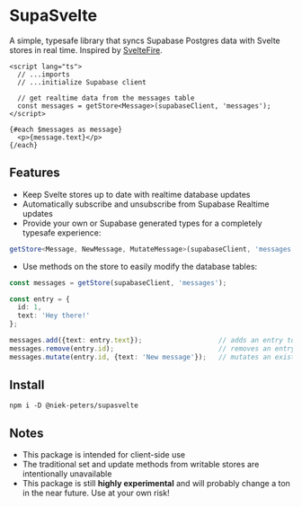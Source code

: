# SupaSvelte

A simple, typesafe library that syncs Supabase Postgres data with Svelte stores in real time. Inspired by [SvelteFire](https://github.com/codediodeio/sveltefire).

```svelte
<script lang="ts">
  // ...imports
  // ...initialize Supabase client
  
  // get realtime data from the messages table
  const messages = getStore<Message>(supabaseClient, 'messages');
</script>

{#each $messages as message}
  <p>{message.text}</p>
{/each}
```

## Features
- Keep Svelte stores up to date with realtime database updates
- Automatically subscribe and unsubscribe from Supabase Realtime updates
- Provide your own or Supabase generated types for a completely typesafe experience:
```ts
getStore<Message, NewMessage, MutateMessage>(supabaseClient, 'messages')
```
- Use methods on the store to easily modify the database tables:
```ts
const messages = getStore(supabaseClient, 'messages');

const entry = {
  id: 1,
  text: 'Hey there!'
};

messages.add({text: entry.text});                   // adds an entry to the table
messages.remove(entry.id);                          // removes an entry from the table
messages.mutate(entry.id, {text: 'New message'});   // mutates an existing entry in the table
```

## Install
`npm i -D @niek-peters/supasvelte`

## Notes
- This package is intended for client-side use
- The traditional set and update methods from writable stores are intentionally unavailable
- This package is still **highly experimental** and will probably change a ton in the near future. Use at your own risk!
